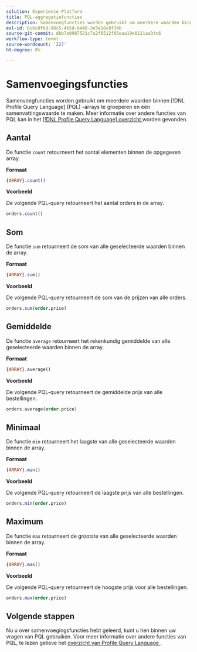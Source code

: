 ```yaml
---
solution: Experience Platform
title: PQL-aggregatiefuncties
description: Samenvoegfuncties worden gebruikt om meerdere waarden binnen Profile Query Language (PQL)-arrays te groeperen en één samenvattingswaarde te maken.
exl-id: 6c0c0f6d-98c5-4b5d-b440-3e5e18c0f34b
source-git-commit: dbb7e0987521c7a2f6512f05eaa19e0121aa34c6
workflow-type: tm+mt
source-wordcount: '227'
ht-degree: 0%

---
```


# Samenvoegingsfuncties

Samenvoegfuncties worden gebruikt om meerdere waarden binnen [!DNL Profile Query Language] (PQL) -arrays te groeperen en één samenvattingswaarde te maken. Meer informatie over andere functies van PQL kan in het [[!DNL Profile Query Language]  overzicht ](./overview.md) worden gevonden.

## Aantal

De functie `count` retourneert het aantal elementen binnen de opgegeven array.

**Formaat**

```sql
{ARRAY}.count()
```

**Voorbeeld**

De volgende PQL-query retourneert het aantal orders in de array.

```sql
orders.count()
```

## Som

De functie `sum` retourneert de som van alle geselecteerde waarden binnen de array.

**Formaat**

```sql
{ARRAY}.sum()
```

**Voorbeeld**

De volgende PQL-query retourneert de som van de prijzen van alle orders.

```sql
orders.sum(order.price)
```

## Gemiddelde

De functie `average` retourneert het rekenkundig gemiddelde van alle geselecteerde waarden binnen de array.

**Formaat**

```sql
{ARRAY}.average()
```

**Voorbeeld**

De volgende PQL-query retourneert de gemiddelde prijs van alle bestellingen.

```sql
orders.average(order.price)
```

## Minimaal

De functie `min` retourneert het laagste van alle geselecteerde waarden binnen de array.

**Formaat**

```sql
{ARRAY}.min()
```

**Voorbeeld**

De volgende PQL-query retourneert de laagste prijs van alle bestellingen.

```sql
orders.min(order.price)
```

## Maximum

De functie `max` retourneert de grootste van alle geselecteerde waarden binnen de array.

**Formaat**

```sql
{ARRAY}.max()
```

**Voorbeeld**

De volgende PQL-query retourneert de hoogste prijs voor alle bestellingen.

```sql
orders.max(order.price)
```

## Volgende stappen

Nu u over samenvoegingsfuncties hebt geleerd, kunt u hen binnen uw vragen van PQL gebruiken. Voor meer informatie over andere functies van PQL, te lezen gelieve het [ overzicht van Profile Query Language ](./overview.md).
